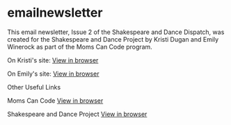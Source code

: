 # emailnewsletter

This email newsletter, Issue 2 of the Shakespeare and Dance Dispatch, was created for the Shakespeare and Dance Project by Kristi Dugan and Emily Winerock as part of the Moms Can Code program.

On Kristi's site: [View in browser](https://kristidugan.github.io/emailnewsletter/)

On Emily's site: [View in browser](https://winerock.github.io/email_newsletter/)

Other Useful Links

Moms Can Code [View in browser](https://www.momscan.co/momscancode/)

Shakespeare and Dance Project [View in browser](https://shakespeareandance.com/)
